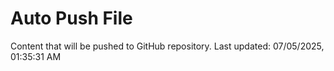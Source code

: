 # Auto Push File

Content that will be pushed to GitHub repository.
Last updated: 07/05/2025, 01:35:31 AM